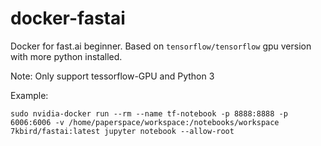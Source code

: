 # docker-fastai
Docker for fast.ai beginner. Based on `tensorflow/tensorflow` gpu version with more python installed.

Note: Only support tessorflow-GPU and Python 3

Example:
```
sudo nvidia-docker run --rm --name tf-notebook -p 8888:8888 -p 6006:6006 -v /home/paperspace/workspace:/notebooks/workspace 7kbird/fastai:latest jupyter notebook --allow-root
```
